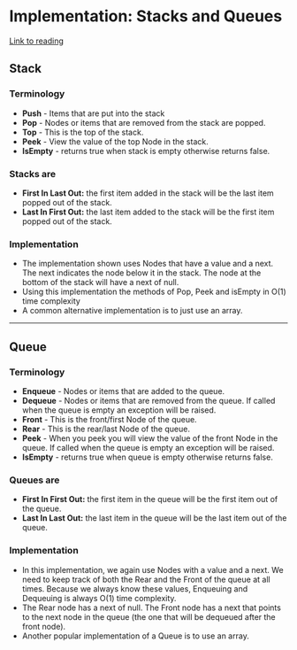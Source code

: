 # Implementation: Stacks and Queues

[Link to reading](https://codefellows.github.io/common_curriculum/data_structures_and_algorithms/Code_401/class-10/resources/stacks_and_queues.html)

## Stack

### Terminology

- **Push** - Items that are put into the stack
- **Pop** - Nodes or items that are removed from the stack are popped.
- **Top** - This is the top of the stack.
- **Peek** - View the value of the top Node in the stack.
- **IsEmpty** - returns true when stack is empty otherwise returns false.

### Stacks are

- **First In Last Out:** the first item added in the stack will be the last item popped out of the stack.
- **Last In First Out:** the last item added to the stack will be the first item popped out of the stack.

### Implementation

- The implementation shown uses Nodes that have a value and a next. The next indicates the node below it in the stack. The node at the bottom of the stack will have a next of null.
- Using this implementation the methods of Pop, Peek and isEmpty in O(1) time complexity
- A common alternative implementation is to just use an array.

---

## Queue

### Terminology

- **Enqueue** - Nodes or items that are added to the queue.
- **Dequeue** - Nodes or items that are removed from the queue. If called when the queue is empty an exception will be raised.
- **Front** - This is the front/first Node of the queue.
- **Rear** - This is the rear/last Node of the queue.
- **Peek** - When you peek you will view the value of the front Node in the queue. If called when the queue is empty an exception will be raised.
- **IsEmpty** - returns true when queue is empty otherwise returns false.

### Queues are

- **First In First Out:** the first item in the queue will be the first item out of the queue.
- **Last In Last Out:** the last item in the queue will be the last item out of the queue.

### Implementation

- In this implementation, we again use Nodes with a value and a next. We need to keep track of both the Rear and the Front of the queue at all times. Because we always know these values, Enqueuing and Dequeuing is always O(1) time complexity.
- The Rear node has a next of null. The Front node has a next that points to the next node in the queue (the one that will be dequeued after the front node).
- Another popular implementation of a Queue is to use an array.
